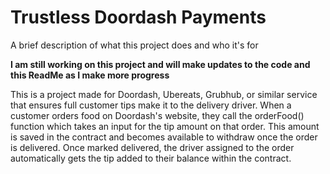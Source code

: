 # Trustless Doordash Payments

A brief description of what this project does and who it's for

**I am still working on this project and will make updates to the code and this ReadMe as I make more progress**

This is a project made for Doordash, Ubereats, Grubhub, or similar service that ensures full
customer tips make it to the delivery driver. When a customer orders food on Doordash's website,
they call the orderFood() function which takes an input for the tip amount on that order. This 
amount is saved in the contract and becomes available to withdraw once the order is delivered. 
Once marked delivered, the driver assigned to the order automatically gets the tip added to 
their balance within the contract.

